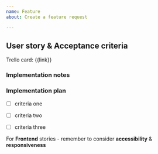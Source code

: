 ```yaml
---
name: Feature
about: Create a feature request

---
```


## User story & Acceptance criteria
Trello card: {{link}}

### Implementation notes

### Implementation plan
- [ ] criteria one
- [ ] criteria two
- [ ] criteria three



For **Frontend** stories - remember to consider **accessibility** & **responsiveness**
